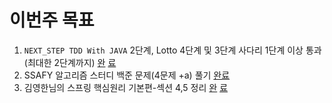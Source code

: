 # 이번주 목표          
1. `NEXT_STEP TDD With JAVA` 2단계, Lotto 4단계 및 3단계 사다리 1단계 이상 통과(최대한 2단계까지) [완](https://github.com/next-step/java-lotto/pull/1405) [료](https://github.com/next-step/java-ladder/pull/885)        
2. SSAFY 알고리즘 스터디 백준 문제(4문제 +a) 풀기 [완료](https://github.com/SSAFY5thGwangJu4C/Algorithm_AlgoGaZa/tree/main/kwj1270/4%EC%9B%94%202%EC%A3%BC)   
3. 김영한님의 스프링 핵심원리 기본편-섹션 4,5 정리 [완](https://github.com/springframework-sprout/SPRING_CORE_BASIC/blob/main/04%20%EC%8B%B1%EA%B8%80%ED%86%A4%20%EC%BB%A8%ED%85%8C%EC%9D%B4%EB%84%88.md) [료](https://github.com/springframework-sprout/SPRING_CORE_BASIC/blob/main/05%20%EC%BB%B4%ED%8F%AC%EB%84%8C%ED%8A%B8%20%EC%8A%A4%EC%BA%94.md)    
